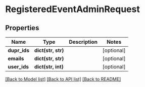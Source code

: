 # RegisteredEventAdminRequest

## Properties
Name | Type | Description | Notes
------------ | ------------- | ------------- | -------------
**dupr_ids** | **dict(str, str)** |  | [optional] 
**emails** | **dict(str, str)** |  | [optional] 
**user_ids** | **dict(str, int)** |  | [optional] 

[[Back to Model list]](../README.md#documentation-for-models) [[Back to API list]](../README.md#documentation-for-api-endpoints) [[Back to README]](../README.md)


